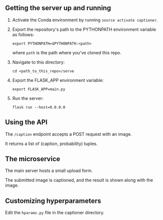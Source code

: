 ## Getting the server up and running

1. Activate the Conda environment by running `source activate captioner`.

2. Export the repository's path to the PYTHONPATH environment variable as follows:

   `export PYTHONPATH=$PYTHONPATH:<path>`

   where `path` is the path where you've cloned this repo.

3. Navigate to this directory:

   `cd <path_to_this_repo>/serve`

4. Export the FLASK_APP environment variable:

   `export FLASK_APP=main.py`

5. Run the server:

   `flask run --host=0.0.0.0`



## Using the API

The `/caption` endpoint accepts a POST request with an image.

It returns a list of (caption, probability) tuples.



## The microservice

The main server hosts a small upload form.

The submitted image is captioned, and the result is shown along with the image.



## Customizing hyperparameters

Edit the `hparams.py` file in the captioner directory.